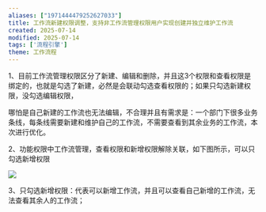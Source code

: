 ```yaml
---
aliases: ["1971444479252627033"]
title: 工作流新建权限调整，支持非工作流管理权限用户实现创建并独立维护工作流
created: 2025-07-14
modified: 2025-07-14
tags: ['流程引擎']
theme: 工作流程
---
```


1、目前工作流管理权限区分了新建、编辑和删除，并且这3个权限和查看权限是绑定的，也就是勾选了新建，必然是会联动勾选查看权限的；如果只勾选新建权限，没勾选编辑权限，

哪怕是自己新建的工作流也无法编辑，不合理并且有需求是：一个部门下很多业务条线，每条线需要新建和维护自己的工作流，不需要查看到其余业务的工作流，本次进行优化。

2、功能权限中工作流管理，查看权限和新增权限解除关联，如下图所示，可以只勾选新增权限

![](https://myhelpdoc.oss-cn-heyuan.aliyuncs.com/mdimages/eee955d35ccc02a81c5ebd92466daf7d.jpg)

3、只勾选新增权限：代表可以新增工作流，并且可以查看自己新增的工作流，无法查看其余人的工作流；

